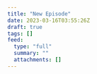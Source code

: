 ```yaml
---
title: "New Episode"
date: 2023-03-16T03:55:26Z
draft: true
tags: []
feed:
  type: "full"
  summary: ""
  attachments: []
---
```


